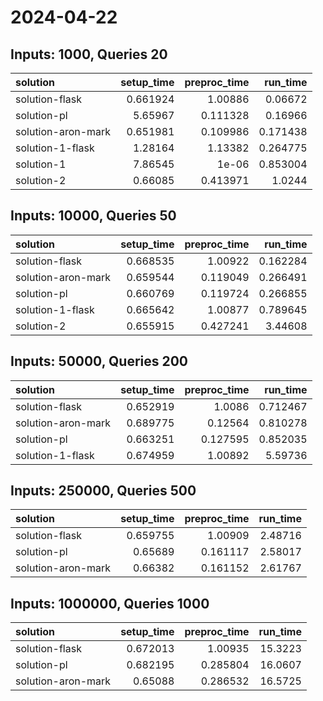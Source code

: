 # 2024-04-22

## Inputs: 1000, Queries 20

| solution           |   setup_time |   preproc_time |   run_time |
|:-------------------|-------------:|---------------:|-----------:|
| solution-flask     |     0.661924 |       1.00886  |   0.06672  |
| solution-pl        |     5.65967  |       0.111328 |   0.16966  |
| solution-aron-mark |     0.651981 |       0.109986 |   0.171438 |
| solution-1-flask   |     1.28164  |       1.13382  |   0.264775 |
| solution-1         |     7.86545  |       1e-06    |   0.853004 |
| solution-2         |     0.66085  |       0.413971 |   1.0244   |

## Inputs: 10000, Queries 50

| solution           |   setup_time |   preproc_time |   run_time |
|:-------------------|-------------:|---------------:|-----------:|
| solution-flask     |     0.668535 |       1.00922  |   0.162284 |
| solution-aron-mark |     0.659544 |       0.119049 |   0.266491 |
| solution-pl        |     0.660769 |       0.119724 |   0.266855 |
| solution-1-flask   |     0.665642 |       1.00877  |   0.789645 |
| solution-2         |     0.655915 |       0.427241 |   3.44608  |

## Inputs: 50000, Queries 200

| solution           |   setup_time |   preproc_time |   run_time |
|:-------------------|-------------:|---------------:|-----------:|
| solution-flask     |     0.652919 |       1.0086   |   0.712467 |
| solution-aron-mark |     0.689775 |       0.12564  |   0.810278 |
| solution-pl        |     0.663251 |       0.127595 |   0.852035 |
| solution-1-flask   |     0.674959 |       1.00892  |   5.59736  |

## Inputs: 250000, Queries 500

| solution           |   setup_time |   preproc_time |   run_time |
|:-------------------|-------------:|---------------:|-----------:|
| solution-flask     |     0.659755 |       1.00909  |    2.48716 |
| solution-pl        |     0.65689  |       0.161117 |    2.58017 |
| solution-aron-mark |     0.66382  |       0.161152 |    2.61767 |

## Inputs: 1000000, Queries 1000

| solution           |   setup_time |   preproc_time |   run_time |
|:-------------------|-------------:|---------------:|-----------:|
| solution-flask     |     0.672013 |       1.00935  |    15.3223 |
| solution-pl        |     0.682195 |       0.285804 |    16.0607 |
| solution-aron-mark |     0.65088  |       0.286532 |    16.5725 |